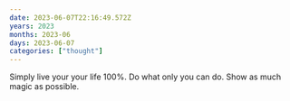 ```yaml
---
date: 2023-06-07T22:16:49.572Z
years: 2023
months: 2023-06
days: 2023-06-07
categories: ["thought"]
---
```

Simply live your your life 100%. Do what only you can do. Show as much magic as possible.
